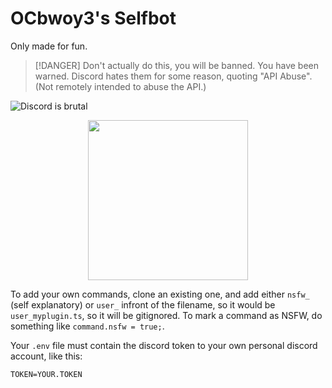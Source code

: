 # OCbwoy3's Selfbot
Only made for fun.

> [!DANGER]
> Don't actually do this, you will be banned. You have been warned.
> Discord hates them for some reason, quoting "API Abuse". (Not remotely intended to abuse the API.)


![Discord is brutal](https://raw.githubusercontent.com/ocbwoy3/112/main/media/discord.png)

<img style="display: block; margin: auto; height: 256px;" src="https://raw.githubusercontent.com/ocbwoy3/112/main/media/17092024_215214.png">

To add your own commands, clone an existing one, and add either `nsfw_` (self explanatory) or `user_` infront of the filename, so it would be `user_myplugin.ts`, so it will be gitignored.
To mark a command as NSFW, do something like `command.nsfw = true;`.

Your `.env` file must contain the discord token to your own personal discord account, like this:

```
TOKEN=YOUR.TOKEN
```